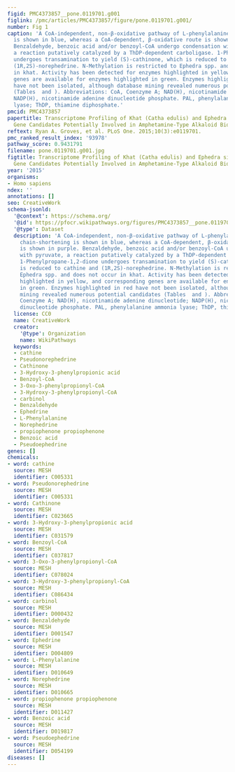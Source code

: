 ```yaml
---
figid: PMC4373857__pone.0119701.g001
figlink: /pmc/articles/PMC4373857/figure/pone.0119701.g001/
number: Fig 1
caption: 'A CoA-independent, non-β-oxidative pathway of L-phenylalanine side chain-shortening
  is shown in blue, whereas a CoA-dependent, β-oxidative route is shown in purple.
  Benzaldehyde, benzoic acid and/or benzoyl-CoA undergo condensation with pyruvate,
  a reaction putatively catalyzed by a ThDP-dependent carboligase. 1-Phenylpropane-1,2-dione
  undergoes transamination to yield (S)-cathinone, which is reduced to cathine and
  (1R,2S)-norephedrine. N-Methylation is restricted to Ephedra spp. and does not occur
  in khat. Activity has been detected for enzymes highlighted in yellow, and corresponding
  genes are available for enzymes highlighted in green. Enzymes highlighted in red
  have not been isolated, although database mining revealed numerous potential candidates
  (Tables  and ). Abbreviations: CoA, Coenzyme A; NAD(H), nicotinamide adenine dinucleotide;
  NADP(H), nicotinamide adenine dinucleotide phosphate. PAL, phenylalanine ammonia
  lyase; ThDP, thiamine diphosphate.'
pmcid: PMC4373857
papertitle: Transcriptome Profiling of Khat (Catha edulis) and Ephedra sinica Reveals
  Gene Candidates Potentially Involved in Amphetamine-Type Alkaloid Biosynthesis.
reftext: Ryan A. Groves, et al. PLoS One. 2015;10(3):e0119701.
pmc_ranked_result_index: '93978'
pathway_score: 0.9431791
filename: pone.0119701.g001.jpg
figtitle: Transcriptome Profiling of Khat (Catha edulis) and Ephedra sinica Reveals
  Gene Candidates Potentially Involved in Amphetamine-Type Alkaloid Biosynthesis
year: '2015'
organisms:
- Homo sapiens
ndex: ''
annotations: []
seo: CreativeWork
schema-jsonld:
  '@context': https://schema.org/
  '@id': https://pfocr.wikipathways.org/figures/PMC4373857__pone.0119701.g001.html
  '@type': Dataset
  description: 'A CoA-independent, non-β-oxidative pathway of L-phenylalanine side
    chain-shortening is shown in blue, whereas a CoA-dependent, β-oxidative route
    is shown in purple. Benzaldehyde, benzoic acid and/or benzoyl-CoA undergo condensation
    with pyruvate, a reaction putatively catalyzed by a ThDP-dependent carboligase.
    1-Phenylpropane-1,2-dione undergoes transamination to yield (S)-cathinone, which
    is reduced to cathine and (1R,2S)-norephedrine. N-Methylation is restricted to
    Ephedra spp. and does not occur in khat. Activity has been detected for enzymes
    highlighted in yellow, and corresponding genes are available for enzymes highlighted
    in green. Enzymes highlighted in red have not been isolated, although database
    mining revealed numerous potential candidates (Tables  and ). Abbreviations: CoA,
    Coenzyme A; NAD(H), nicotinamide adenine dinucleotide; NADP(H), nicotinamide adenine
    dinucleotide phosphate. PAL, phenylalanine ammonia lyase; ThDP, thiamine diphosphate.'
  license: CC0
  name: CreativeWork
  creator:
    '@type': Organization
    name: WikiPathways
  keywords:
  - cathine
  - Pseudonorephedrine
  - Cathinone
  - 3-Hydroxy-3-phenylpropionic acid
  - Benzoyl-CoA
  - 3-Oxo-3-phenylpropionyl-CoA
  - 3-Hydroxy-3-phenylpropionyl-CoA
  - carbinol
  - Benzaldehyde
  - Ephedrine
  - L-Phenylalanine
  - Norephedrine
  - propiophenone propiophenone
  - Benzoic acid
  - Pseudoephedrine
genes: []
chemicals:
- word: cathine
  source: MESH
  identifier: C005331
- word: Pseudonorephedrine
  source: MESH
  identifier: C005331
- word: Cathinone
  source: MESH
  identifier: C023665
- word: 3-Hydroxy-3-phenylpropionic acid
  source: MESH
  identifier: C031579
- word: Benzoyl-CoA
  source: MESH
  identifier: C037817
- word: 3-Oxo-3-phenylpropionyl-CoA
  source: MESH
  identifier: C078024
- word: 3-Hydroxy-3-phenylpropionyl-CoA
  source: MESH
  identifier: C086434
- word: carbinol
  source: MESH
  identifier: D000432
- word: Benzaldehyde
  source: MESH
  identifier: D001547
- word: Ephedrine
  source: MESH
  identifier: D004809
- word: L-Phenylalanine
  source: MESH
  identifier: D010649
- word: Norephedrine
  source: MESH
  identifier: D010665
- word: propiophenone propiophenone
  source: MESH
  identifier: D011427
- word: Benzoic acid
  source: MESH
  identifier: D019817
- word: Pseudoephedrine
  source: MESH
  identifier: D054199
diseases: []
---
```

